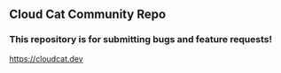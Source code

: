 ## Cloud Cat Community Repo
### This repository is for submitting bugs and feature requests!

https://cloudcat.dev
